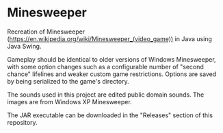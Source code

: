 # Minesweeper

Recreation of Minesweeper (https://en.wikipedia.org/wiki/Minesweeper_(video_game)) in Java using Java Swing.

Gameplay should be identical to older versions of Windows Minesweeper, with some option changes such as a configurable number of "second chance" lifelines and weaker custom game restrictions. Options are saved by being serialized to the game's directory.

The sounds used in this project are edited public domain sounds. The images are from Windows XP Minesweeper.

The JAR executable can be downloaded in the "Releases" section of this repository.
